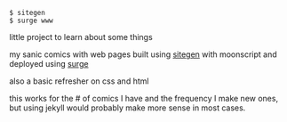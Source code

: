 ```
$ sitegen
$ surge www
```

little project to learn about some things

my sanic comics with web pages built using [sitegen](https://github.com/dannytaylor/sitegen_comic) with moonscript and deployed using [surge](http://surge.sh)

also a basic refresher on css and html

this works for the # of comics I have and the frequency I make new ones, but using jekyll would probably make more sense in most cases.
